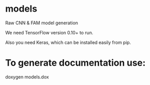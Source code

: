 # models
Raw CNN &amp; FAM model generation

We need TensorFlow version 0.10+ to run.

Also you need Keras, which can be installed easily from pip.

# To generate documentation use:

doxygen models.dox
